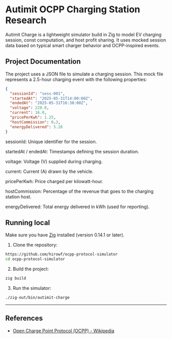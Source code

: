 # Autimit OCPP Charging Station Research

Autimit Charge is a lightweight simulator build in Zig to model EV charging session,
const computation, and host profit sharing. It uses mocked session data based on
typical smart charger behavior and OCPP-inspired events.

## Project Documentation

The project uses a JSON file to simulate a charging session. This mock file represents a 2.5-hour charging event with the following properties:

```json
{
  "sessionId": "sess-001",
  "startedAt": "2025-05-31T14:00:00Z",
  "endedAt": "2025-05-31T16:30:00Z",
  "voltage": 220.0,
  "current": 16.0,
  "pricePerKwh": 1.25,
  "hostCommission": 0.3,
  "energyDelivered": 5.28
}
```

sessionId: Unique identifier for the session.

startedAt / endedAt: Timestamps defining the session duration.

voltage: Voltage (V) supplied during charging.

current: Current (A) drawn by the vehicle.

pricePerKwh: Price charged per kilowatt-hour.

hostCommission: Percentage of the revenue that goes to the charging station host.

energyDelivered: Total energy delivered in kWh (used for reporting).

## Running local

Make sure you have [Zig](https://ziglang.org/download/) installed (version 0.14.1 or later).

1. Clone the repository:

```bash
https://github.com/hirowf/ocpp-protocol-simulator
cd ocpp-protocol-simulator
```

2. Build the project:

```bash
zig build
```

3. Run the simulator:

```bash
./zig-out/bin/autimit-charge
```

---

## References

- [Open Charge Point Protocol (OCPP) - Wikipedia](https://en.wikipedia.org/wiki/Open_Charge_Point_Protocol)
